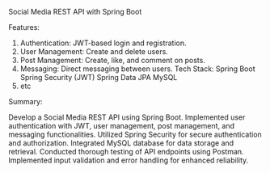 Social Media REST API with Spring Boot

Features:

1. Authentication: JWT-based login and registration.
2. User Management: Create and delete users. 
3. Post Management: Create, like, and comment on posts. 
4. Messaging: Direct messaging between users.
Tech Stack: Spring Boot Spring Security (JWT) Spring Data JPA MySQL
5. etc

Summary:

Develop a Social Media REST API using Spring Boot.
Implemented user authentication with JWT, user management, post management, and messaging functionalities.
Utilized Spring Security for secure authentication and authorization.
Integrated MySQL database for data storage and retrieval.
Conducted thorough testing of API endpoints using Postman.
Implemented input validation and error handling for enhanced reliability.